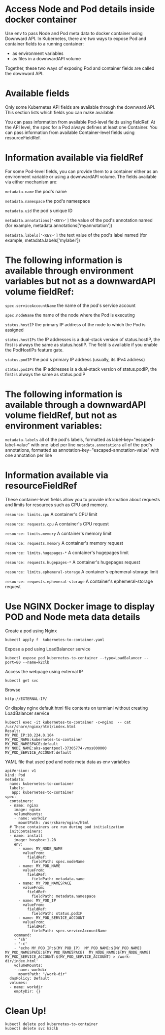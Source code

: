 # Access Node and Pod details inside docker container 
Use env to pass Node and Pod meta data to docker container using Downward API.
In Kubernetes, there are two ways to expose Pod and container fields to a running container:
* as environment variables
* as files in a downwardAPI volume

Together, these two ways of exposing Pod and container fields are called the downward API.

# Available fields 
Only some Kubernetes API fields are available through the downward API. This section lists which fields you can make available.

You can pass information from available Pod-level fields using fieldRef. At the API level, the spec for a Pod always defines at least one Container. You can pass information from available Container-level fields using resourceFieldRef.

# Information available via fieldRef
For some Pod-level fields, you can provide them to a container either as an environment variable or using a downwardAPI volume. The fields available via either mechanism are:

```metadata.name```
the pod's name

```metadata.namespace```
the pod's namespace

```metadata.uid```
the pod's unique ID

```metadata.annotations['<KEY>']```
the value of the pod's annotation named <KEY> (for example, metadata.annotations['myannotation'])

```metadata.labels['<KEY>']```
the text value of the pod's label named <KEY> (for example, metadata.labels['mylabel'])

# The following information is available through environment variables but not as a downwardAPI volume fieldRef:
```spec.serviceAccountName```
the name of the pod's service account

```spec.nodeName```
the name of the node where the Pod is executing

```status.hostIP```
the primary IP address of the node to which the Pod is assigned

```status.hostIPs```
the IP addresses is a dual-stack version of status.hostIP, the first is always the same as status.hostIP. The field is available if you enable the PodHostIPs feature gate.

```status.podIP```
the pod's primary IP address (usually, its IPv4 address)

```status.podIPs```
the IP addresses is a dual-stack version of status.podIP, the first is always the same as status.podIP

# The following information is available through a downwardAPI volume fieldRef, but not as environment variables:

```metadata.labels```
all of the pod's labels, formatted as label-key="escaped-label-value" with one label per line
```metadata.annotations```
all of the pod's annotations, formatted as annotation-key="escaped-annotation-value" with one annotation per line

# Information available via resourceFieldRef
These container-level fields allow you to provide information about requests and limits for resources such as CPU and memory.

```resource: limits.cpu```
A container's CPU limit

```resource: requests.cpu```
A container's CPU request

```resource: limits.memory```
A container's memory limit

```resource: requests.memory```
A container's memory request

```resource: limits.hugepages-*```
A container's hugepages limit

```resource: requests.hugepages-*```
A container's hugepages request

```resource: limits.ephemeral-storage```
A container's ephemeral-storage limit

```resource: requests.ephemeral-storage```
A container's ephemeral-storage request
# Use NGINX Docker image to display POD and Node meta data details
Create a pod using Nginx 
```
kubectl apply f  kubernetes-to-container.yaml
```

Expose a pod using LoadBalancer service
```
kubectl expose pod kubernetes-to-container --type=LoadBalancer --port=80 --name=k2clb
```

Access the webpage using external IP
```
kubectl get svc
```

Browse
```
http://EXTERNAL-IP/
```

Or display nginx default html file contents on termianl without creating LoadBalancer service
```
kubectl exec -it kubernetes-to-container -c=nginx  -- cat /usr/share/nginx/html/index.html
Result:
MY_POD_IP:10.224.0.104
MY_POD_NAME:kubernetes-to-container
MY_POD_NAMESPACE:default
MY_NODE_NAME:aks-agentpool-37305774-vmss000000
MY_POD_SERVICE_ACCOUNT:default
```

YAML file that used pod and node meta data as env variables
```
apiVersion: v1
kind: Pod
metadata:
  name: kubernetes-to-container
  labels:
   app: kubernetes-to-container
spec:
  containers:
  - name: nginx
    image: nginx
    volumeMounts:
    - name: workdir
      mountPath: /usr/share/nginx/html
  # These containers are run during pod initialization
  initContainers:
  - name: install
    image: busybox:1.28
    env:
      - name: MY_NODE_NAME
        valueFrom:
          fieldRef:
            fieldPath: spec.nodeName
      - name: MY_POD_NAME
        valueFrom:
          fieldRef:
            fieldPath: metadata.name
      - name: MY_POD_NAMESPACE
        valueFrom:
          fieldRef:
            fieldPath: metadata.namespace
      - name: MY_POD_IP
        valueFrom:
          fieldRef:
            fieldPath: status.podIP
      - name: MY_POD_SERVICE_ACCOUNT
        valueFrom:
          fieldRef:
            fieldPath: spec.serviceAccountName          
    command: 
    - 'sh'
    - '-c'
    - 'echo MY_POD_IP:$(MY_POD_IP)  MY_POD_NAME:$(MY_POD_NAME)  MY_POD_NAMESPACE:$(MY_POD_NAMESPACE)  MY_NODE_NAME:$(MY_NODE_NAME)  MY_POD_SERVICE_ACCOUNT:$(MY_POD_SERVICE_ACCOUNT) > /work-dir/index.html'
    volumeMounts:
    - name: workdir
      mountPath: "/work-dir"
  dnsPolicy: Default
  volumes:
  - name: workdir
    emptyDir: {}
```

# Clean Up!
```
kubectl delete pod kubernetes-to-container
kubectl delete svc k2clb
```


